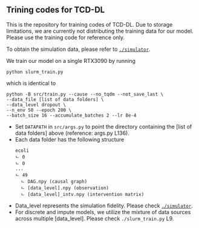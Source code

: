 ## Trining codes for TCD-DL

This is the repository for training codes of TCD-DL. Due to storage limitations, we are currently not distributing the training data for our model. Please use the training code for reference only.

To obtain the simulation data, please refer to [`./simulator`](https://github.com/snu-mllab/Neural-Relation-Graph/blob/main/train/simulator).

We train our model on a single RTX3090 by running 
```
python slurm_train.py
```
which is identical to
```
python -B src/train.py --cause --no_tqdm --not_save_last \
--data_file [list of data folders] \
--data_level dropout \
--n_env 50 --epoch 200 \
--batch_size 16 --accumulate_batches 2 --lr 8e-4
```
- Set `DATAPATH` in `src/args.py` to point the directory containing the [list of data folders] above (reference: args.py L136). 
- Each data folder has the following structure 
    ```
    ecoli
    ㄴ 0
    ㄴ 0
    ...
    ㄴ 49
      ㄴ DAG.npy (causal graph)
      ㄴ [data_level].npy (observation)
      ㄴ [data_level]_intv.npy (intervention matrix)
    ```
- Data_level represents the simulation fidelity. Please check [`./simulator`](https://github.com/snu-mllab/Neural-Relation-Graph/blob/main/train/simulator).
- For discrete and impute models, we utilize the mixture of data sources across multiple [data_level]. Please check `./slurm_train.py` L9.